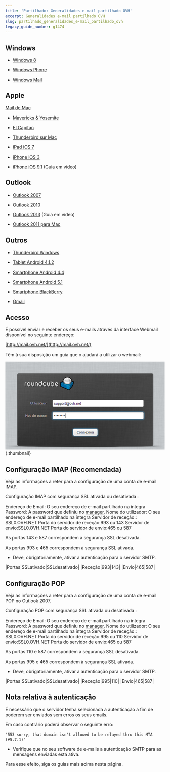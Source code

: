 ```yaml
---
title: 'Partilhado: Generalidades e-mail partilhado OVH'
excerpt: Generalidades e-mail partilhado OVH
slug: partilhado_generalidades_e-mail_partilhado_ovh
legacy_guide_number: g1474
---
```



## Windows

- [Windows 8](https://www.ovh.pt/g1281.configuracao-windows-8)

- [Windows Phone](https://www.ovh.pt/g1346.mail_partilhado_guia_de_configuracao_windows_phone)

- [Windows Mail](https://www.ovh.pt/g1300.e-mails_partilhados_guia_de_configuracao_para_o_windows_mail)




## Apple
[Mail de Mac](https://www.ovh.pt/g1287.e-mails_partilhados_guia_de_configuracao_no_mail_do_mac)


- [Mavericks & Yosemite](https://www.ovh.pt/g1599.mail_partilhado_guia_de_configuracao_do_mail_de_mac_-_mavericks_e_yosemite)

- [El Capitan](https://www.ovh.pt/g1965.email_partilhado_guia_de_configuracao_de_mail_para_mac_-_el_capitan)

- [Thunderbird sur Mac](https://www.ovh.pt/g1911.email_partilhado_guia_de_configuracao_para_thunderbird)

- [iPad iOS 7](https://www.ovh.pt/g1348.configuracao-ipad)

- [iPhone iOS 3](https://www.ovh.pt/g1296.configuracao-iphone)

- [iPhone iOS 9.1](https://www.ovh.pt/g2004.mail_partilhado_guia_configuracao_iphone_ios_91) (Guia em vídeo)




## Outlook

- [Outlook 2007](https://www.ovh.pt/g1298.e-mails_partilhados_guia_de_configuracao_para_o_outlook_2007)

- [Outlook 2010](https://www.ovh.pt/g1299.configuracao-outlook-2010)

- [Outlook 2013](https://www.ovh.pt/g1286.configuracao-outlook-2013) (Guia em vídeo)

- [Outlook 2011 para Mac](https://www.ovh.pt/g1345.mail_partilhado_guia_de_configuracao_do_outlook_2011_no_mac)




## Outros

- [Thunderbird Windows](https://www.ovh.pt/g1297.e-mails_partilhados_guia_de_configuracao_para_o_thunderbird)

- [Tablet Android 4.1.2](https://www.ovh.pt/g1283.e-mails_partilhados_guia_de_configuracao_num_tablet_android_412)

- [Smartphone Android 4.4](https://www.ovh.pt/g1347.mail_partilhado_guia_de_configuracao_de_um_smarpthone_com_android_44)

- [Smartphone Android 5.1](https://www.ovh.pt/g1912.e-mail_partilhado_guia_de_configuracao_de_um_smarpthone_com_android_51)

- [Smartphone BlackBerry](https://www.ovh.pt/g1381.e-mail_partilhado_guia_de_configuracao_blacklberry)

- [Gmail](https://www.ovh.pt/g1408.e-mail_partilhado_guia_de_configuracao_de_um_e-mail_partilhado_ovh_na_interface_gmail)




## Acesso
É possível enviar e receber os seus e-mails através da interface Webmail disponível no seguinte endereço:

[http://mail.ovh.net/](http://mail.ovh.net/)

Têm à sua disposição um guia que o ajudará a utilizar o webmail:

[](https://www.ovh.pt/g1302.webmail_guia_de_utilizacao_do_roundcube)

![](images/img_2007.jpg){.thumbnail}


## Configuração IMAP (Recomendada)
Veja as informações a reter para a configuração de uma conta de e-mail IMAP.

Configuração IMAP com segurança SSL ativada ou desativada :

Endereço de Email: O seu endereço de e-mail partilhado na íntegra
Password: A password que definiu no [manager](https://www.ovh.com/managerv3/).
Nome do utilizador: O seu endereço de e-mail partilhado na íntegra
Servidor de receção:: SSL0.OVH.NET
Porta do servidor de receção:993 ou 143
Servidor de envio:SSL0.OVH.NET
Porta do servidor de envio:465 ou 587

As portas 143 e 587 correspondem à segurança SSL desativada.

As portas 993 e 465 correspondem à segurança SSL ativada.



- Deve, obrigatoriamente, ativar a autenticação para o servidor SMTP.




|Portas|SSLativado|SSLdesativado|
|Receção|993|143|
|Envio|465|587|




## Configuração POP
Veja as informações a reter para a configuração de uma conta de e-mail POP no Outlook 2007.

Configuração POP com segurança SSL ativada ou desativada :

Endereço de Email: O seu endereço de e-mail partilhado na íntegra
Password: A password que definiu no [manager](https://www.ovh.com/managerv3/).
Nome do utilizador: O seu endereço de e-mail partilhado na íntegra
Servidor de receção:: SSL0.OVH.NET
Porta do servidor de receção:995 ou 110
Servidor de envio:SSL0.OVH.NET
Porta do servidor de envio:465 ou 587

As portas 110 e 587 correspondem à segurança SSL desativada.

As portas 995 e 465 correspondem à segurança SSL ativada.



- Deve, obrigatoriamente, ativar a autenticação para o servidor SMTP.


|Portas|SSLativado|SSLdesativado|
|Receção|995|110|
|Envio|465|587|




## Nota relativa à autenticação
É necessário que o servidor tenha selecionada a autenticação a fim de poderem ser enviados sem erros os seus emails.

Em caso contrário poderá observar o seguinte erro:


```
"553 sorry, that domain isn't allowed to be relayed thru this MTA (#5.7.1)"
```



- Verifique que no seu software de e-mails a autenticação SMTP para as mensagens enviadas está ativa.

Para esse efeito, siga os guias mais acima nesta página.

